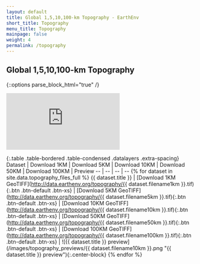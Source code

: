 ```yaml
---
layout: default
title: Global 1,5,10,100-km Topography - EarthEnv
short_title: Topography
menu_title: Topography
mainpage: false
weight: 4
permalink: /topography
---
```


Global 1,5,10,100-km Topography
-----------------------

{::options parse_block_html="true" /}


<iframe class="mapframe_right"
      src="http://earthenv.map-of-life.appspot.com/3/0.000/0.000?collections=topographyv2&layers="
      name="map" frameborder="0"
      allowfullscreen="true"></iframe>

<div class="row">
<div class="col-md-12">

{:.table .table-bordered .table-condensed .datalayers .extra-spacing}
Dataset | Download 1KM | Download 5KM | Download 10KM | Download 50KM | Download 100KM | Preview
-- | -- | -- | --  {% for dataset in site.data.topography_files_full %}
{{ dataset.title }} | [Download 1KM GeoTIFF](http://data.earthenv.org/topography/{{ dataset.filename1km }}.tif){:.btn .btn-default .btn-xs} | [Download 5KM GeoTIFF](http://data.earthenv.org/topography/{{ dataset.filename5km }}.tif){:.btn .btn-default .btn-xs} | [Download 10KM GeoTIFF](http://data.earthenv.org/topography/{{ dataset.filename10km }}.tif){:.btn .btn-default .btn-xs} | [Download 50KM GeoTIFF](http://data.earthenv.org/topography/{{ dataset.filename50km }}.tif){:.btn .btn-default .btn-xs} | [Download 100KM GeoTIFF](http://data.earthenv.org/topography/{{ dataset.filename100km }}.tif){:.btn .btn-default .btn-xs} | ![{{ dataset.title }} preview](/images/topography_previews/{{ dataset.filename10km }}.png "{{ dataset.title }} preview"){:.center-block} {% endfor %}

</div>
</div>
